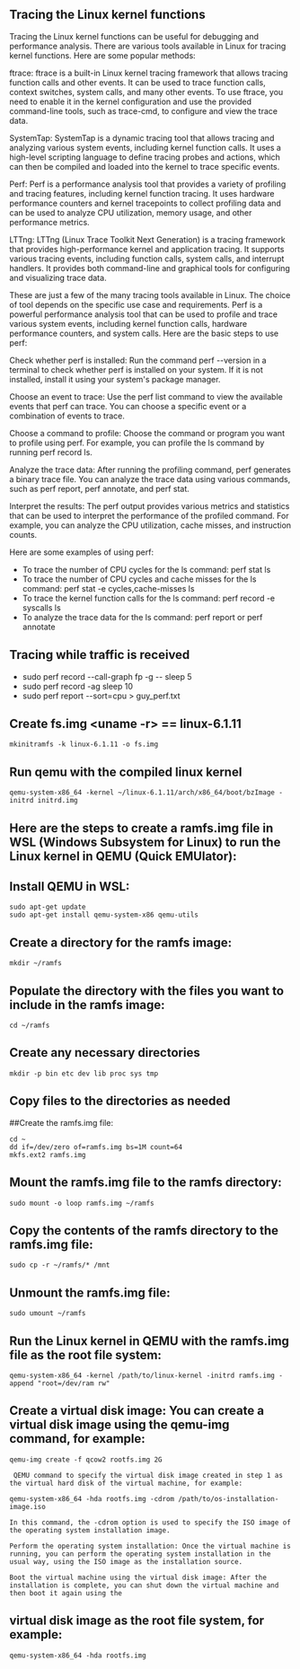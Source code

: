 
## Tracing the Linux kernel functions
Tracing the Linux kernel functions can be useful for debugging and performance analysis. There are various tools available in Linux for tracing kernel functions. Here are some popular methods:

ftrace: ftrace is a built-in Linux kernel tracing framework that allows tracing function calls and other events. It can be used to trace function calls, context switches, system calls, and many other events. To use ftrace, you need to enable it in the kernel configuration and use the provided command-line tools, such as trace-cmd, to configure and view the trace data.

SystemTap: SystemTap is a dynamic tracing tool that allows tracing and analyzing various system events, including kernel function calls. It uses a high-level scripting language to define tracing probes and actions, which can then be compiled and loaded into the kernel to trace specific events.

Perf: Perf is a performance analysis tool that provides a variety of profiling and tracing features, including kernel function tracing. It uses hardware performance counters and kernel tracepoints to collect profiling data and can be used to analyze CPU utilization, memory usage, and other performance metrics.

LTTng: LTTng (Linux Trace Toolkit Next Generation) is a tracing framework that provides high-performance kernel and application tracing. It supports various tracing events, including function calls, system calls, and interrupt handlers. It provides both command-line and graphical tools for configuring and visualizing trace data.

These are just a few of the many tracing tools available in Linux. The choice of tool depends on the specific use case and requirements.
Perf is a powerful performance analysis tool that can be used to profile and trace various system events, including kernel function calls, hardware performance counters, and system calls. Here are the basic steps to use perf:

Check whether perf is installed: Run the command perf --version in a terminal to check whether perf is installed on your system. If it is not installed, install it using your system's package manager.

Choose an event to trace: Use the perf list command to view the available events that perf can trace. You can choose a specific event or a combination of events to trace.

Choose a command to profile: Choose the command or program you want to profile using perf. For example, you can profile the ls command by running perf record ls.

Analyze the trace data: After running the profiling command, perf generates a binary trace file. You can analyze the trace data using various commands, such as perf report, perf annotate, and perf stat.

Interpret the results: The perf output provides various metrics and statistics that can be used to interpret the performance of the profiled command. For example, you can analyze the CPU utilization, cache misses, and instruction counts.

Here are some examples of using perf:

- To trace the number of CPU cycles for the ls command: perf stat ls
- To trace the number of CPU cycles and cache misses for the ls command: perf stat -e cycles,cache-misses ls
- To trace the kernel function calls for the ls command: perf record -e syscalls ls
- To analyze the trace data for the ls command: perf report or perf annotate

## Tracing while traffic is received
- sudo perf record --call-graph fp -g -- sleep 5
- sudo perf record -ag sleep 10
- sudo perf report --sort=cpu > guy_perf.txt

## Create fs.img <uname -r> == linux-6.1.11
```
mkinitramfs -k linux-6.1.11 -o fs.img

```
## Run qemu with the compiled linux kernel
```
qemu-system-x86_64 -kernel ~/linux-6.1.11/arch/x86_64/boot/bzImage -initrd initrd.img
```
## Here are the steps to create a ramfs.img file in WSL (Windows Subsystem for Linux) to run the Linux kernel in QEMU (Quick EMUlator):
## Install QEMU in WSL:
```
sudo apt-get update
sudo apt-get install qemu-system-x86 qemu-utils
```
## Create a directory for the ramfs image:
```
mkdir ~/ramfs
```
## Populate the directory with the files you want to include in the ramfs image:
```
cd ~/ramfs
```
## Create any necessary directories
```
mkdir -p bin etc dev lib proc sys tmp
```
## Copy files to the directories as needed
##Create the ramfs.img file:
```
cd ~
dd if=/dev/zero of=ramfs.img bs=1M count=64
mkfs.ext2 ramfs.img
``` 
## Mount the ramfs.img file to the ramfs directory:
```
sudo mount -o loop ramfs.img ~/ramfs
```
## Copy the contents of the ramfs directory to the ramfs.img file:
```
sudo cp -r ~/ramfs/* /mnt
```
## Unmount the ramfs.img file:
```
sudo umount ~/ramfs
```
## Run the Linux kernel in QEMU with the ramfs.img file as the root file system:
```
qemu-system-x86_64 -kernel /path/to/linux-kernel -initrd ramfs.img -append "root=/dev/ram rw"
```
## Create a virtual disk image: You can create a virtual disk image using the qemu-img command, for example:
```
qemu-img create -f qcow2 rootfs.img 2G
```
``` Boot the virtual machine with the virtual disk image: You can use the -hda option of the 
 QEMU command to specify the virtual disk image created in step 1 as the virtual hard disk of the virtual machine, for example:
```
```
qemu-system-x86_64 -hda rootfs.img -cdrom /path/to/os-installation-image.iso
```
```
In this command, the -cdrom option is used to specify the ISO image of the operating system installation image.

Perform the operating system installation: Once the virtual machine is running, you can perform the operating system installation in the usual way, using the ISO image as the installation source.

Boot the virtual machine using the virtual disk image: After the installation is complete, you can shut down the virtual machine and then boot it again using the 
```
## virtual disk image as the root file system, for example:
```
qemu-system-x86_64 -hda rootfs.img
```

 
 
 
 
 



